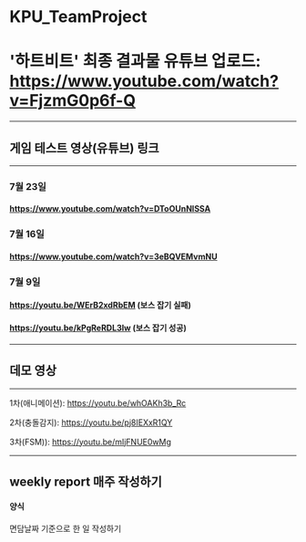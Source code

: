 # KPU_TeamProject

# '하트비트' 최종 결과물 유튜브 업로드: https://www.youtube.com/watch?v=FjzmG0p6f-Q


---
## 게임 테스트 영상(유튜브) 링크
---
### 7월 23일
#### https://www.youtube.com/watch?v=DToOUnNlSSA

### 7월 16일
#### https://www.youtube.com/watch?v=3eBQVEMvmNU

### 7월 9일
#### https://youtu.be/WErB2xdRbEM (보스 잡기 실패)
#### https://youtu.be/kPgReRDL3lw (보스 잡기 성공)
---

## 데모 영상
-------------
1차(애니메이션): https://youtu.be/whOAKh3b_Rc

2차(충돌감지): https://youtu.be/pj8IEXxR1QY

3차(FSM)): https://youtu.be/mIjFNUE0wMg

---
## **weekly report 매주 작성하기**

#### 양식
면담날짜 기준으로 한 일 작성하기
